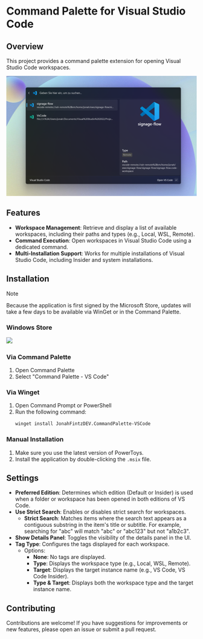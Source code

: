 # Command Palette for Visual Studio Code

## Overview

This project provides a command palette extension for opening Visual Studio Code workspaces.

![Command Palette for Visual Studio Code](./Assets/screenshot.png)

## Features

- **Workspace Management**: Retrieve and display a list of available workspaces, including their paths and types (e.g., Local, WSL, Remote).
- **Command Execution**: Open workspaces in Visual Studio Code using a dedicated command.
- **Multi-Installation Support**: Works for multiple installations of Visual Studio Code, including Insider and system installations.

## Installation

> [!NOTE]  
> Because the application is first signed by the Microsoft Store, updates will take a few days to be available via WinGet or in the Command Palette.

### Windows Store

<a href="https://apps.microsoft.com/detail/9PKCGVQ05TG1?mode=direct">
	<img src="https://get.microsoft.com/images/en-us%20light.svg" width="300"/>
</a>

### Via Command Palette
1. Open Command Palette
2. Select "Command Palette - VS Code"

### Via Winget
1. Open Command Prompt or PowerShell
2. Run the following command:
   ```bash
   winget install JonahFintzDEV.CommandPalette-VSCode
   ```

### Manual Installation

1. Make sure you use the latest version of PowerToys.
2. Install the application by double-clicking the `.msix` file.

## Settings

- **Preferred Edition**: Determines which edition (Default or Insider) is used when a folder or workspace has been opened in both editions of VS Code.
- **Use Strict Search**: Enables or disables strict search for workspaces.  
  - **Strict Search**: Matches items where the search text appears as a contiguous substring in the item's title or subtitle. For example, searching for "abc" will match "abc" or "abc123" but not "a1b2c3".
- **Show Details Panel**: Toggles the visibility of the details panel in the UI.
- **Tag Type**: Configures the tags displayed for each workspace.  
  - Options:  
    - **None**: No tags are displayed.  
    - **Type**: Displays the workspace type (e.g., Local, WSL, Remote).  
    - **Target**: Displays the target instance name (e.g., VS Code, VS Code Insider).  
    - **Type & Target**: Displays both the workspace type and the target instance name.

## Contributing

Contributions are welcome! If you have suggestions for improvements or new features, please open an issue or submit a pull request.
